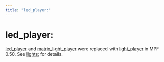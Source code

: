 ```yaml
---
title: "led_player:"
---
```


# led_player:


[led_player](#) and [matrix_light_player](#) were
replaced with [light_player](light_player.md) in MPF 0.50. See [lights:](lights.md) for details.
